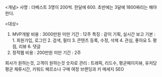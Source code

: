 <개념>
사명 : 더베스트
3명이 200씩. 한달에 600.
초반에는 3달에 1800짜리는 해야한다.

<대상>
1. MVP개발 
    비용 : 3000만원 미만
    기간 : 12주
    특징 : 같이 기획, 실시간 보고
    기본 : 1. 회원가입, 로그인
        2. 검색, 필터
        3. 콘텐츠 등록, 수정, 삭제
        4. 관심, 좋아요
        5. 평점, 리뷰
        6. 댓글
2. 정적웹
   비용 : 200만원 미만
   기간 : 2주


회사가 원하는것, 고객이 원하는것
숫자로 관리 : 트래픽, 리드수, 평균페이지뷰, 유저당 평균 체류시간, 키워드
페르소나
구매 여정
브랜딩과 키 메세지
SEO
